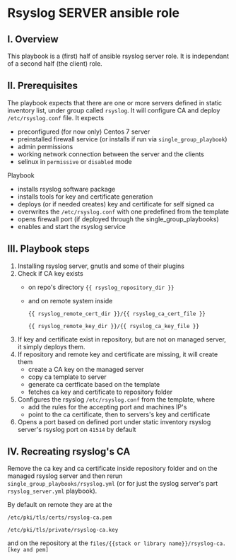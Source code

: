 # Rsyslog SERVER ansible role

## I. Overview
This playbook is a (first) half of ansible rsyslog server role. It is independant
of a second half (the client) role.

## II. Prerequisites
The playbook expects that there are one or more servers defined in static 
inventory list, under group called `rsyslog`. It will configure CA and deploy
`/etc/rsyslog.conf` file.
It expects
 - preconfigured (for now only) Centos 7 server
 - preinstalled firewall service (or installs if run via `single_group_playbook`)
 - admin permissions
 - working network connection between the server and the clients
 - selinux in `permissive` or `disabled` mode

Playbook
 - installs rsyslog software package
 - installs tools for key and certificate generation
 - deploys (or if needed creates) key and certificate for self signed ca
 - overwrites the `/etc/rsyslog.conf` with one predefined from the template
 - opens firewall port (if deployed through the single_group_playbooks)
 - enables and start the rsyslog service

## III. Playbook steps

1. Installing rsyslog server, gnutls and some of their plugins
2. Check if CA key exists
    - on repo's directory `{{ rsyslog_repository_dir }}`
    - and on remote system inside

      `{{ rsyslog_remote_cert_dir }}/{{ rsyslog_ca_cert_file }}`

      `{{ rsyslog_remote_key_dir }}/{{ rsyslog_ca_key_file }}`
3. If key and certificate exist in repository, but are not on managed server, it
   simply deploys them.
4. If repository and remote key and certificate are missing, it will create them
    - create a CA key on the managed server
    - copy ca template to server
    - generate ca certficate based on the template
    - fetches ca key and certificate to repository folder
5. Configures the rsyslog `/etc/rsyslog.conf` from the template, where
   - add the rules for the accepting port and machines IP's
   - point to the ca certificate, then to servers's key and certificate
6. Opens a port based on defined port under static inventory rsyslog server's
   rsyslog port on `41514` by default

## IV. Recreating rsyslog's CA

Remove the ca key and ca certificate inside repository folder and on the managed
rsyslog server and then rerun
`single_group_playbooks/rsyslog.yml` (or for just the syslog server's part
`rsyslog_server.yml` playbook).

By default on remote they are at the

   `/etc/pki/tls/certs/rsyslog-ca.pem`

   `/etc/pki/tls/private/rsyslog-ca.key`

and on the repository at the
   `files/{{stack or library name}}/rsyslog-ca.[key and pem]`
